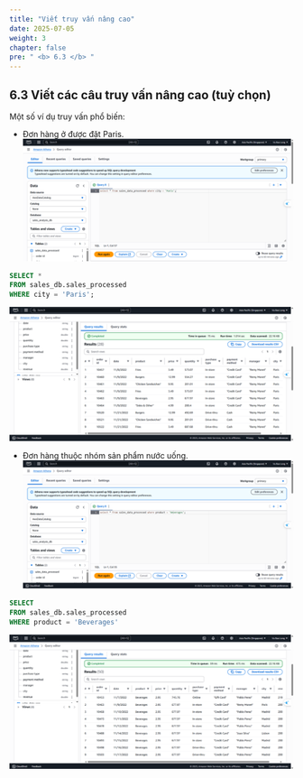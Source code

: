 ```yaml
---
title: "Viết truy vấn nâng cao"
date: 2025-07-05
weight: 3
chapter: false
pre: " <b> 6.3 </b> "
---
```


## 6.3 Viết các câu truy vấn nâng cao (tuỳ chọn)
Một số ví dụ truy vấn phổ biến:
- Đơn hàng ở được đặt Paris.
![Athena](../../../images/06/063/1.png?featherlight=false&width=90pc)
```sql
SELECT *
FROM sales_db.sales_processed
WHERE city = 'Paris';
```
![Athena](../../../images/06/063/2.png?featherlight=false&width=90pc)
- Đơn hàng thuộc nhóm sản phẩm nước uống. 
![Athena](../../../images/06/063/3.png?featherlight=false&width=90pc)
```sql
SELECT 
FROM sales_db.sales_processed
WHERE product = 'Beverages'
```
![Athena](../../../images/06/063/4.png?featherlight=false&width=90pc)
